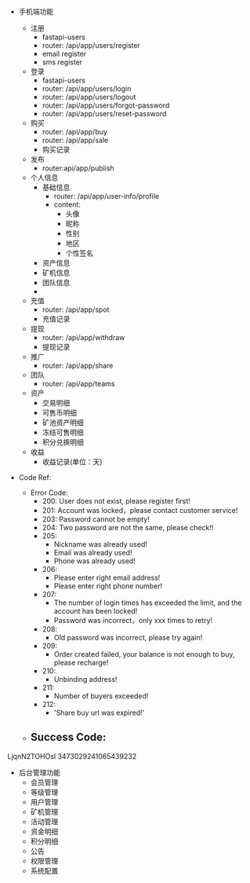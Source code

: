 - 手机端功能
    - 注册
        - fastapi-users
        - router: /api/app/users/register
        - email register
        - sms register
    - 登录
        - fastapi-users
        - router: /api/app/users/login
        - router: /api/app/users/logout
        - router: /api/app/users/forgot-password
        - router: /api/app/users/reset-password
    - 购买
        - router: /api/app/buy
        - router: /api/app/sale
        - 购买记录
    - 发布
        - router:api/app/publish
    - 个人信息
        - 基础信息
            - router: /api/app/user-info/profile
            - content: 
                - 头像
                - 昵称
                - 性别
                - 地区
                - 个性签名
        - 资产信息
        - 矿机信息
        - 团队信息
        - 
    - 充值
        - router: /api/app/spot
        - 充值记录
    - 提现
        - router: /api/app/withdraw
        - 提现记录
    - 推广
        - router: /api/app/share
    - 团队
        - router: /api/app/teams
    - 资产
        - 交易明细
        - 可售币明细
        - 矿池资产明细
        - 冻结可售明细
        - 积分兑换明细
    - 收益
        - 收益记录(单位：天)

- Code Ref:
    - Error Code:
        - 200: User does not exist, please register first!
        - 201: Account was locked，please contact customer service!
        - 203: Password cannot be empty!
        - 204: Two password are not the same, please check!!
        - 205: 
            - Nickname was already used!
            - Email was already used!
            - Phone was already used!
        - 206:
            - Please enter right email address!
            - Please enter right phone number! 
        - 207:
            - The number of login times has exceeded the limit, and the account has been locked!
            - Password was incorrect，only xxx times to retry!
        - 208:
            - Old password was incorrect, please try again!
        - 209:
            - Order created failed, your balance is not enough to buy, please recharge!
        - 210:
            - Unbinding address!
        - 211:
            - Number of buyers exceeded!
        - 212:
            - 'Share buy url was expired!'
    - Success Code:
        - 

LjqnN2TOHOsl
3473029241065439232

- 后台管理功能
    - 会员管理
    - 等级管理
    - 用户管理
    - 矿机管理
    - 活动管理
    - 资金明细
    - 积分明细
    - 公告
    - 权限管理
    - 系统配置